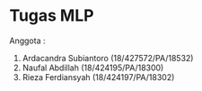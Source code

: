 # Tugas MLP

Anggota :
1. Ardacandra Subiantoro (18/427572/PA/18532) 
2. Naufal Abdillah (18/424195/PA/18300) 
3. Rieza Ferdiansyah (18/424197/PA/18302)


